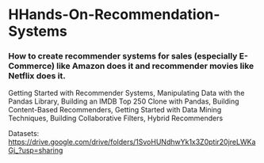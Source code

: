 # HHands-On-Recommendation-Systems
### How to create recommender systems for sales (especially E-Commerce) like Amazon does it and recommender movies like Netflix does it.
Getting Started with Recommender Systems, Manipulating Data with the Pandas Library, Building an IMDB Top 250 Clone with Pandas, Building Content-Based Recommenders, Getting Started with Data Mining Techniques, Building Collaborative Filters, Hybrid Recommenders


Datasets: https://drive.google.com/drive/folders/1SvoHUNdhwYk1x3Z0ptir20jreLWKaGj_?usp=sharing
